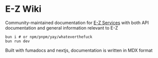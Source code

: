 # E-Z Wiki

Community-maintained documentation for [E-Z Services](https://e-z.gg) with both API documentation and general information relevant to E-Z

```
bun i # or npm/pnpm/yay/whateverthefuck
bun run dev
```

Built with fumadocs and nextjs, documentation is written in MDX format

